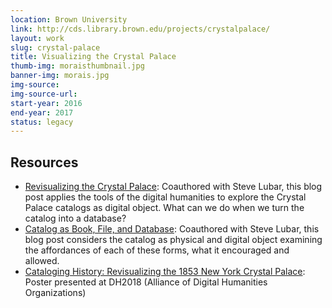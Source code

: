 ```yaml
---
location: Brown University
link: http://cds.library.brown.edu/projects/crystalpalace/
layout: work
slug: crystal-palace
title: Visualizing the Crystal Palace
thumb-img: moraisthumbnail.jpg
banner-img: morais.jpg
img-source: 
img-source-url: 
start-year: 2016
end-year: 2017
status: legacy
---
```


## Resources  
- [Revisualizing the Crystal Palace](https://medium.com/@lubar/revisualizing-the-crystal-palace-d239e50d9e12): Coauthored with Steve Lubar, this blog post applies the tools of the digital humanities to explore the Crystal Palace catalogs as digital object. What can we do when we turn the catalog into a database?
- [Catalog as Book, File, and Database](https://medium.com/@lubar/catalog-as-book-file-and-database-ac954096152e): Coauthored with Steve Lubar, this blog post considers the catalog as physical and digital object examining the affordances of each of these forms, what it encouraged and allowed.
- [Cataloging History: Revisualizing the 1853 New York Crystal Palace](https://dh2018.adho.org/en/cataloging-history-revisualizing-the-1853-new-york-crystal-palace/): Poster presented at DH2018 (Alliance of Digital Humanities Organizations)